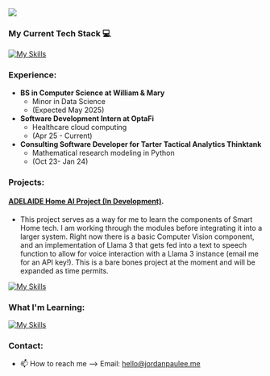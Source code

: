<img src="https://capsule-render.vercel.app/api?type=soft&color=gradient&customColorList=30&height=300&section=header&text=jordan%20lee.&fontColor=ffffff&fontSize=90" />

### My Current Tech Stack 💻
[![My Skills](https://skillicons.dev/icons?i=py,cs,dotnet,azure,aws,vscode,visualstudio,bash,sqlite,anaconda,git,apple,windows,linux,kali&perline=15)](https://skillicons.dev)
### Experience: 
- **BS in Computer Science at William & Mary** 
  - Minor in Data Science
  - (Expected May 2025)
- **Software Development Intern at OptaFi**
  - Healthcare cloud computing
  - (Apr 25 - Current) 
- **Consulting Software Developer for Tarter Tactical Analytics Thinktank**
  - Mathematical research modeling in Python
  - (Oct 23- Jan 24) 
### Projects:

#### [ADELAIDE Home AI Project (In Development)](https://github.com/jordanpaulee/ADELAIDE). 
- This project serves as a way for me to learn the components of Smart Home tech. I am working through the modules before integrating it into a larger system. Right now there is a basic Computer Vision component, and an implementation of Llama 3 that gets fed into a text to speech function to allow for voice interaction with a Llama 3 instance (email me for an API key!). This is a bare bones project at the moment and will be expanded as time permits.

[![My Skills](https://skillicons.dev/icons?i=py,anaconda,opencv)](https://skillicons.dev)

### What I'm Learning:
[![My Skills](https://skillicons.dev/icons?i=aws,azure)](https://skillicons.dev)

### Contact:
- 📫 How to reach me --> Email: hello@jordanpaulee.me

<!---![Jordan's GitHub stats](https://github-readme-stats.vercel.app/api?username=jordanpaulee&show_icons=true&theme=graywhite)--->

<!---
jordanpualee/jordanpualee is a ✨ special ✨ repository because its `README.md` (this file) appears on your GitHub profile.
You can click the Preview link to take a look at your changes.
--->
